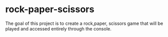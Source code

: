 # rock-paper-scissors
The goal of this project is to create a rock,paper, scissors game that will be played and accessed entirely through the console.